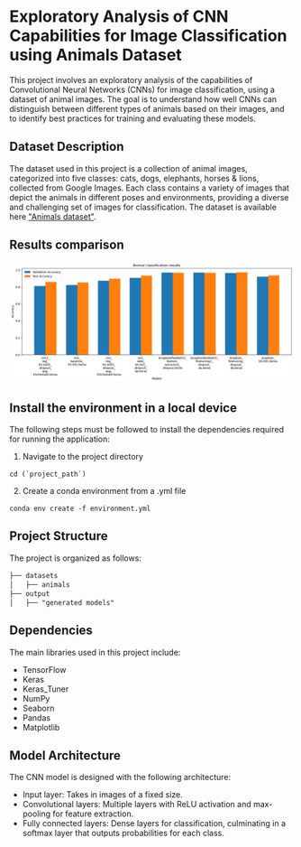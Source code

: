 Exploratory Analysis of CNN Capabilities for Image Classification using Animals Dataset
===

This project involves an exploratory analysis of the capabilities of Convolutional Neural Networks (CNNs) for image classification, using a dataset of animal images. The goal is to understand how well CNNs can distinguish between different types of animals based on their images, and to identify best practices for training and evaluating these models.

## Dataset Description

The dataset used in this project is a collection of animal images, categorized into five classes: cats, dogs, elephants, horses & lions, collected from Google Images. Each class contains a variety of images that depict the animals in different poses and environments, providing a diverse and challenging set of images for classification. The dataset is available here ["Animals dataset"](https://www.kaggle.com/datasets/antobenedetti/animals/data).

## Results comparison

![Results comparison](results.png)

## Install the environment in a local device
The following steps must be followed to install the dependencies required for running the application:

1. Navigate to the project directory
```
cd (`project_path`)
```

2. Create a conda environment from a .yml file
```
conda env create -f environment.yml
```

## Project Structure
The project is organized as follows:

```
├── datasets
│   ├── animals 
├── output
│   ├── "generated models"
```

## Dependencies
The main libraries used in this project include:

- TensorFlow
- Keras
- Keras_Tuner
- NumPy
- Seaborn
- Pandas
- Matplotlib

## Model Architecture
The CNN model is designed with the following architecture:

- Input layer: Takes in images of a fixed size.
- Convolutional layers: Multiple layers with ReLU activation and max-pooling for feature extraction.
- Fully connected layers: Dense layers for classification, culminating in a softmax layer that outputs probabilities for each class.